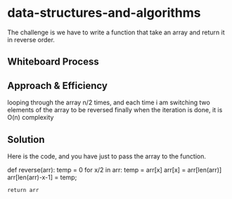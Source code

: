 # data-structures-and-algorithms

The challenge is we have to write a function that take an array and return it in reverse order.

## Whiteboard Process

## Approach & Efficiency
looping through the array n/2 times, and each time i am switching two elements of the array to be reversed finally when the iteration is done, it is O(n) complexity

## Solution
Here is the code, and you have just to pass the array to the function.

def reverse(arr):
	temp = 0
	for x/2 in arr:
		temp = arr[x]
		arr[x] = arr[len(arr)]
		arr[len(arr)-x-1] = temp;

	return arr